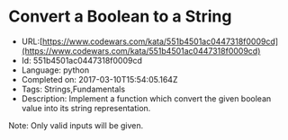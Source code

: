 # Convert a Boolean to a String

 - URL:[https://www.codewars.com/kata/551b4501ac0447318f0009cd](https://www.codewars.com/kata/551b4501ac0447318f0009cd)
 - Id: 551b4501ac0447318f0009cd
 - Language: python
 - Completed on: 2017-03-10T15:54:05.164Z
 - Tags: Strings,Fundamentals
 - Description:
Implement a function which convert the given boolean value into its string representation.

Note: Only valid inputs will be given.
